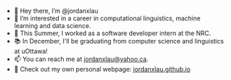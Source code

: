 - 👋 Hey there, I’m @jordanxlau
- 🎯 I’m interested in a career in computational linguistics, machine learning and data science.
- 👔 This Summer, I worked as a software developer intern at the NRC.
- 📚 In December, I'll be graduating from computer science and linguistics at uOttawa!
- 📫 You can reach me at jordanxlau@yahoo.ca.
- 👀 Check out my own personal webpage: [jordanxlau.github.io](https://jordanxlau.github.io/)

<!---
jordanxlau/jordanxlau is a ✨ special ✨ repository because its `README.md` (this file) appears on your GitHub profile.
You can click the Preview link to take a look at your changes.
--->
